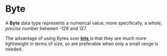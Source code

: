 # Byte

A **Byte** data type represents a numerical value; more specifically, a _whole, precise_ number between -128 and 127.

The advantage of using Bytes over [**Ints** ](int.md)is that they are much more lightweight in terms of size, so are preferable when only a small range is needed.

